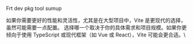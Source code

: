 Frt dev pkg  tool sumup

如果你需要更好的性能和灵活性，尤其是在大型项目中，Vite 是更现代的选择，虽然可能需要一点配置。
选择哪一个取决于你的具体需求和项目规模。如果你更倾向于使用 TypeScript 或现代框架（如 Vue 或 React），Vite 可能会更合适。\





